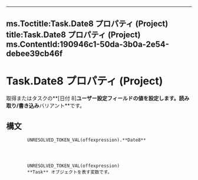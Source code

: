 

---
ms.Toctitle:Task.Date8 プロパティ (Project)
title:Task.Date8 プロパティ (Project)
ms.ContentId:190946c1-50da-3b0a-2e54-debee39cb46f
---
# Task.Date8 プロパティ (Project)




取得またはタスクの**[日付 8]**ユーザー設定フィールドの値を設定します。読み取り/書き込み**バリアント**です。

## 構文

            UNRESOLVED_TOKEN_VAL(offexpression).**Date8**




            UNRESOLVED_TOKEN_VAL(offexpression)
            **Task** オブジェクトを表す変数です。




